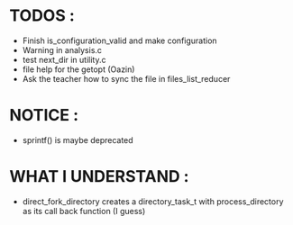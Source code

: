 # TODOS :
- Finish is_configuration_valid and make configuration
- Warning in analysis.c
- test next_dir in utility.c
- file help for the getopt (Oazin)
- Ask the teacher how to sync the file in files_list_reducer

# NOTICE :
- sprintf() is maybe deprecated

# WHAT I UNDERSTAND :
- direct_fork_directory creates a directory_task_t with process_directory as its call back function (I guess)
